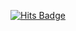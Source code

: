 [![Hits Badge](https://hits.seeyoufarm.com/api/count/incr/badge.svg?url=https://github.com/zihwanpack&count_bg=%34b1eb&title_bg=%23E7E7E7&icon_color=%23E7E7E7&title=hits&edge_flat=true)](https://hits.seeyoufarm.com)
